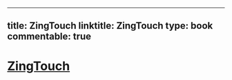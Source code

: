 
---
title: ZingTouch
linktitle: ZingTouch
type: book
commentable: true
---

# [ZingTouch](https://zingchart.github.io/zingtouch/)

    